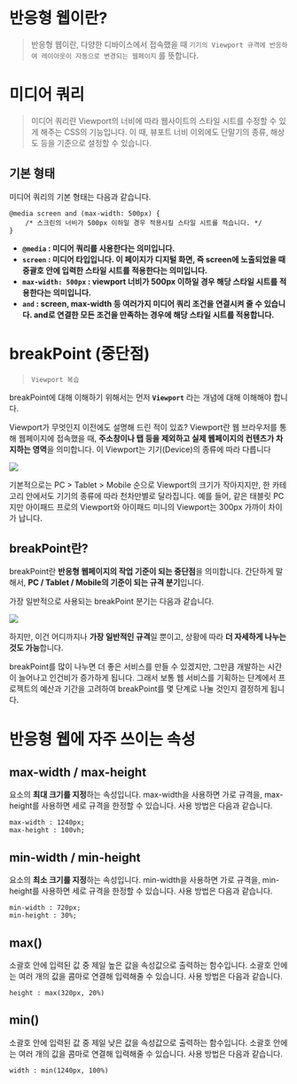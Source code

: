 # 반응형 웹이란?

> 반응형 웹이란, 다양한 디바이스에서 접속했을 때
> `기기의 Viewport 규격에 반응하여 레이아웃이 자동으로 변경되는 웹페이지` 를 뜻합니다.

# 미디어 쿼리

> 미디어 쿼리란 Viewport의 너비에 따라 웹사이트의 스타일 시트를 수정할 수 있게 해주는 CSS의 기능입니다.
> 이 때, 뷰포트 너비 이외에도 단말기의 종류, 해상도 등을 기준으로 설정할 수 있습니다.

## 기본 형태

미디어 쿼리의 기본 형태는 다음과 같습니다.

```
@media screen and (max-width: 500px) {
	/* 스크린의 너비가 500px 이하일 경우 적용시킬 스타일 시트를 적습니다. */
}
```

- **`@media` : 미디어 쿼리를 사용한다는 의미입니다.**
- **`screen` : 미디어 타입입니다. 이 페이지가 디지털 화면, 즉 screen에 노출되었을 때 중괄호 안에 입력한 스타일 시트를 적용한다는 의미입니다.**
- **`max-width: 500px` : viewport 너비가 500px 이하일 경우 해당 스타일 시트를 적용한다는 의미입니다.**
- **`and` : screen, max-width 등 여러가지 미디어 쿼리 조건을 연결시켜 줄 수 있습니다. and로 연결한 모든 조건을 만족하는 경우에 해당 스타일 시트를 적용합니다.**

# breakPoint (중단점)

> `Viewport 복습`

breakPoint에 대해 이해하기 위해서는 먼저 **`Viewport`** 라는 개념에 대해 이해해야 합니다.

Viewport가 무엇인지 이전에도 설명해 드린 적이 있죠?
Viewport란 웹 브라우저를 통해 웹페이지에 접속했을 때, **주소창이나 탭 등을 제외하고 실제 웹페이지의 컨텐츠가 차지하는 영역**을 의미합니다.
이 Viewport는 기기(Device)의 종류에 따라 다릅니다

<img src="./">

기본적으로는 PC > Tablet > Mobile 순으로 Viewport의 크기가 작아지지만,
한 카테고리 안에서도 기기의 종류에 따라 천차만별로 달라집니다.
예를 들어, 같은 태블릿 PC지만 아이패드 프로의 Viewport와 아이패드 미니의 Viewport는 300px 가까이 차이가 납니다.

## breakPoint란?

breakPoint란 **반응형 웹페이지의 작업 기준이 되는 중단점**을 의미합니다.
간단하게 말해서, **PC / Tablet / Mobile의 기준이 되는 규격 분기**입니다.

가장 일반적으로 사용되는 breakPoint 분기는 다음과 같습니다.

<img src="./">

하지만, 이건 어디까지나 **가장 일반적인 규격**일 뿐이고, 상황에 따라 **더 자세하게 나누는 것도 가능**합니다.

breakPoint를 많이 나누면 더 좋은 서비스를 만들 수 있겠지만,
그만큼 개발하는 시간이 늘어나고 인건비가 증가하게 됩니다.
그래서 보통 웹 서비스를 기획하는 단계에서 프로젝트의 예산과 기간을 고려하여 breakPoint를 몇 단계로 나눌 것인지 결정하게 됩니다.

# 반응형 웹에 자주 쓰이는 속성

## max-width / max-height

요소의 **최대 크기를 지정**하는 속성입니다.
max-width을 사용하면 가로 규격을, max-height를 사용하면 세로 규격을 한정할 수 있습니다.
사용 방법은 다음과 같습니다.

```
max-width : 1240px;
max-height : 100vh;
```

## min-width / min-height

요소의 **최소 크기를 지정**하는 속성입니다.
min-width을 사용하면 가로 규격을, min-height를 사용하면 세로 규격을 한정할 수 있습니다.
사용 방법은 다음과 같습니다.

```
min-width : 720px;
min-height : 30%;
```

## max()

소괄호 안에 입력된 값 중 제일 높은 값을 속성값으로 출력하는 함수입니다.
소괄호 안에는 여러 개의 값을 콤마로 연결해 입력해줄 수 있습니다.
사용 방법은 다음과 같습니다.

```
height : max(320px, 20%)
```

## min()

소괄호 안에 입력된 값 중 제일 낮은 값을 속성값으로 출력하는 함수입니다.
소괄호 안에는 여러 개의 값을 콤마로 연결해 입력해줄 수 있습니다.
사용 방법은 다음과 같습니다.

```
width : min(1240px, 100%)
```
